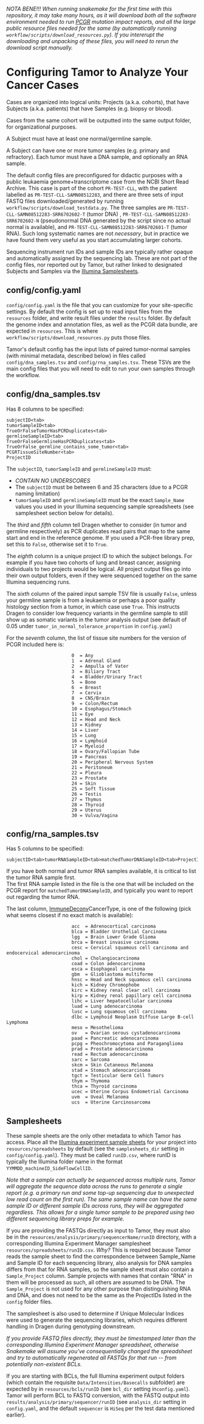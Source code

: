 *NOTA BENE!!! When running snakemake for the first time with this repository, it may take many hours, as it will download both all the software environment needed to run [PCGR](https://sigven.github.io/pcgr/) mutation impact reports, and all the large public resource files needed for the same (by automatically running ``workflow/scripts/download_resources.py``). If you intererupt the downloading and unpacking of these files, you will need to rerun the download script manually.*

# Configuring Tamor to Analyze Your Cancer Cases

Cases are organized into logical units: Projects (a.k.a. cohorts), that have Subjects (a.k.a. patients) that have Samples (e.g. biopsy or blood).  

Cases from the same cohort will be outputted into the same output folder, for organizational purposes.

A Subject must have at least one normal/germline sample. 

A Subject can have one or more tumor samples (e.g. primary and refractory).
Each tumor must have a DNA sample, and optionally an RNA sample. 

The default config files are preconfigured for didactic purposes with a public leukaemia genome+transcriptome case from the NCBI Short Read Archive.
This case is part of the cohort ``PR-TEST-CLL``, with the patient labelled as ``PR-TEST-CLL-SAMN08512283``, and there are three sets of input FASTQ files
downloaded/generated by running ``workflow/scripts/download_testdata.py``. The three samples are ``PR-TEST-CLL-SAMN08512283-SRR6702602-T`` (tumor DNA)
, ``PR-TEST-CLL-SAMN08512283-SRR6702602-N`` (pseudonormal DNA generated by the script since no actual normal is available), and 
``PR-TEST-CLL-SAMN08512283-SRR6702601-T`` (tumor RNA). Such long systematic names are not *necessary*, but in practice we have found them very useful as
you start accumulating larger cohorts.

Sequencing instrument run IDs and sample IDs are typically rather opaque and automatically assigned by the sequencing lab. 
These are not part of the config files, nor reported out by Tamor, but rather 
linked to designated Subjects and Samples via the [Illumina Samplesheets](#samplesheets).

## config/config.yaml

``config/config.yaml`` is the file that you can customize for your site-specific settings. 
By default the config is set up to read input files from the ``resources`` folder, and write result files under the ``results`` folder. 
By default the genome index and annotation files, as well as the PCGR data bundle, are expected in ``resources``. 
This is where ``workflow/scripts/download_resources.py`` puts those files.

Tamor's default config has the input lists of paired tumor-normal samples (with minimal metadata, described below) in files called ``config/dna_samples.tsv`` and ``config/rna_samples.tsv``.
These TSVs are the main config files that you will need to edit to run your own samples through the workflow.

## config/dna_samples.tsv
Has 8 columns to be specified:

```
subjectID<tab>
tumorSampleID<tab>
TrueOrFalseTumorHasPCRDuplicates<tab>
germlineSampleID<tab>
TrueOrFalseGermlineHasPCRDuplicates<tab>
TrueOrFalse_germline_contains_some_tumor<tab>
PCGRTissueSiteNumber<tab>
ProjectID
```

The ``subjectID``, ``tumorSampleID`` and ``germlineSampleID`` must:

- *CONTAIN NO UNDERSCORES*
- The ``subjectID`` must be between 6 and 35 characters (due to a PCGR naming limitation)
- ``tumorSampleID`` and ``germlineSampleID`` must be the exact ``Sample_Name`` values you used in your Illumina sequencing sample spreadsheets (see samplesheet section below for details).

The *third* and *fifth* column tell Dragen whether to consider (in tumor and germline respectively) as PCR duplicates read pairs that map to the same start and end in the reference genome. 
If you used a PCR-free library prep, set this to ``False``, otherwise set it to ``True``.

The *eighth* column is a unique project ID to which the subject belongs. For example if you have two cohorts of lung and breast cancer, 
assigning individuals to two projects would be logical. 
All project output files go into their own output folders, even if they were sequenced together on the same Illumina sequencing runs.

The *sixth* column of the paired input sample TSV file is usually ``False``, unless your germline sample is from a leukaemia or perhaps 
a poor quality histology section from a tumor, in which case use ``True``. This instructs Dragen to consider low frequency variants 
in the germline sample to still show up as somatic variants in the tumor analysis output (see default of 0.05 under ``tumor_in_normal_tolerance_proportion`` in ``config.yaml``)

For the *seventh* column, the list of tissue site numbers for the version of PCGR included here is:

```
                        0  = Any
                        1  = Adrenal Gland
                        2  = Ampulla of Vater
                        3  = Biliary Tract
                        4  = Bladder/Urinary Tract
                        5  = Bone
                        6  = Breast
                        7  = Cervix
                        8  = CNS/Brain
                        9  = Colon/Rectum
                        10 = Esophagus/Stomach
                        11 = Eye
                        12 = Head and Neck
                        13 = Kidney
                        14 = Liver
                        15 = Lung
                        16 = Lymphoid
                        17 = Myeloid
                        18 = Ovary/Fallopian Tube
                        19 = Pancreas
                        20 = Peripheral Nervous System
                        21 = Peritoneum
                        22 = Pleura
                        23 = Prostate
                        24 = Skin
                        25 = Soft Tissue
                        26 = Testis
                        27 = Thymus
                        28 = Thyroid
                        29 = Uterus
                        30 = Vulva/Vagina
```

## config/rna_samples.tsv
Has 5 columns to be specified:

```
subjectID<tab>tumorRNASampleID<tab>matchedTumorDNASampleID<tab>ProjectID<tab>ImmuneDeconvCancerType
```

If you have both normal and tumor RNA samples available, it is critical to list the tumor RNA sample first.  
The first RNA sample listed in the file is the one that will be included on the PCGR report for ``matchedTumorDNASampleID``,
and typically you want to report out regarding the tumor RNA.

The last column, [ImmuneDeconv](https://omnideconv.org/immunedeconv/articles/immunedeconv.html)CancerType, is 
one of the following (pick what seems closest if no exact match is available):

```
                        acc  = Adrenocortical carcinoma
                        blca = Bladder Urothelial Carcinoma
                        lgg  = Brain Lower Grade Glioma
                        brca = Breast invasive carcinoma
                        cesc = Cervical squamous cell carcinoma and endocervical adenocarcinoma
                        chol = Cholangiocarcinoma
                        coad = Colon adenocarcinoma
                        esca = Esophageal carcinoma
                        gbm  = Glioblastoma multiforme
                        hnsc = Head and Neck squamous cell carcinoma
                        kich = Kidney Chromophobe
                        kirc = Kidney renal clear cell carcinoma
                        kirp = Kidney renal papillary cell carcinoma
                        lihc = Liver hepatocellular carcinoma
                        luad = Lung adenocarcinoma
                        lusc = Lung squamous cell carcinoma
                        dlbc = Lymphoid Neoplasm Diffuse Large B-cell Lymphoma
                        meso = Mesothelioma
                        ov   = Ovarian serous cystadenocarcinoma
                        paad = Pancreatic adenocarcinoma
                        pcpg = Pheochromocytoma and Paraganglioma
                        prad = Prostate adenocarcinoma
                        read = Rectum adenocarcinoma
                        sarc = Sarcoma
                        skcm = Skin Cutaneous Melanoma
                        stad = Stomach adenocarcinoma
                        tgct = Testicular Germ Cell Tumors
                        thym = Thymoma
                        thca = Thyroid carcinoma
                        ucec = Uterine Corpus Endometrial Carcinoma
                        uvm  = Uveal Melanoma
                        ucs  = Uterine Carcinosarcoma
```

## Samplesheets
These sample sheets are the only other metadata to which Tamor has access. Place all the 
[Illumina experiment sample sheets](https://support.illumina.com/downloads/sample-sheet-v2-template.html) for your project 
into ``resources/spreadsheets`` by default (see the ``samplesheets_dir`` setting in ``config/config.yaml``). They must be 
called ``runID.csv``, where runID is typically the Illumina folder name in the format ``YYMMDD_machineID_SideFlowCellID``.

*Note that a sample can actually be sequenced across multiple runs, Tamor will aggregate the sequence data across the runs to
generate a single report (e.g. a primary run and some top-up sequencing due to unexpected low read count on the first run). The
same sample name can have the same sample ID or different sample IDs across runs, they will be aggregated regardless. This allows
for a single tumor sample to be prepared using two different sequencing library preps for example.*

If you are providing the FASTQs directly as input to Tamor, they must also be in the ``resources/analysis/primary/sequencerName/runID`` directory, 
with a corresponding Illumina Experiment Manager samplesheet ``resources/spreadsheets/runID.csv``. *Why?* This is required because Tamor reads the sample 
sheet to find the correspondence between Sample_Name and Sample ID for each sequencing library, also analysis for DNA samples differs from that for RNA 
samples, so the sample sheet must also contain a ``Sample_Project`` column. Sample projects with names that contain "RNA" in them will be processed as such, 
all others are assumed to be DNA. The ``Sample_Project`` is not used for any other purpose than distinguishing RNA and DNA, and does not need to be the 
same as the ProjectIDs listed in the ``config`` folder files.

The samplesheet is also used to determine if Unique Molecular Indices were used to generate the sequencing libraries, which requires different handling in Dragen during genotyping downstream.

*If you provide FASTQ files directly, they must be timestamped later than the corresponding Illumina Experiment Manager spreadsheet, 
otherwise Snakemake will assume you've consequentially changed the spreadsheet and try to automatically regenerated all FASTQs 
for that run -- from potentially non-existent BCLs*.

If you are starting with BCLs, the full Illumina experiment output folders (which contain the 
requisite ``Data/Intensities/Basecalls`` subfolder) are expected by in ``resources/bcls/runID`` (see ``bcl_dir`` setting in``config.yaml``). Tamor will perform BCL 
to FASTQ conversion, with the FASTQ output into ``results/analysis/primary/sequencer/runID`` (see ``analysis_dir`` setting in ``config.yaml``, and the 
default ``sequencer`` is ``HiSeq`` per the test data mentioned earlier).
